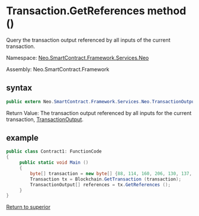 # Transaction.GetReferences method ()

Query the transaction output referenced by all inputs of the current transaction.

Namespace: [Neo.SmartContract.Framework.Services.Neo](../../neo.md)

Assembly: Neo.SmartContract.Framework

## syntax

```c#
public extern Neo.SmartContract.Framework.Services.Neo.TransactionOutput[] GetReferences ()
```

Return Value: The transaction output referenced by all inputs for the current transaction, [TransactionOutput](../TransactionOutput.md).

## example

```c#
public class Contract1: FunctionCode
{
     public static void Main ()
     {
         byte[] transaction = new byte[] {88, 114, 160, 206, 130, 137, 41, 94, 119, 120, 242, 71, 232, 244, 3, 20, 165, 69, 182, 106, 185, 119, 239, 183, 65, 174, 220, 157, 251, 28, 215};
         Transaction tx = Blockchain.GetTransaction (transaction);
         TransactionOutput[] references = tx.GetReferences ();
     }
}
```



[Return to superior](../Transaction.md)
